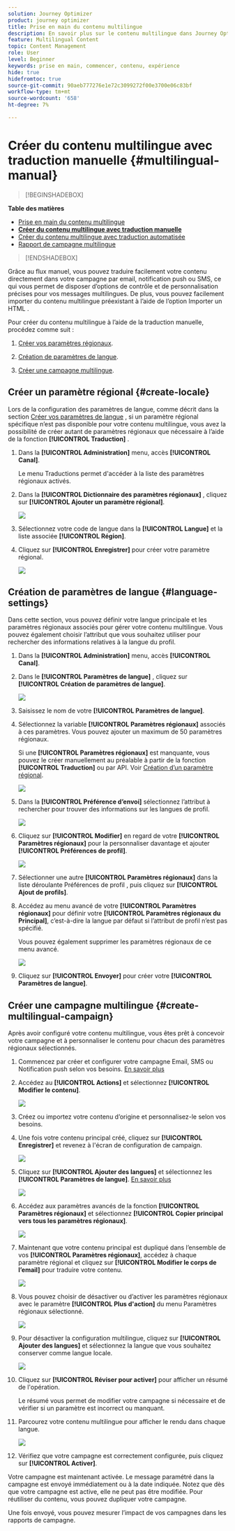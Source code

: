 ```yaml
---
solution: Journey Optimizer
product: journey optimizer
title: Prise en main du contenu multilingue
description: En savoir plus sur le contenu multilingue dans Journey Optimizer
feature: Multilingual Content
topic: Content Management
role: User
level: Beginner
keywords: prise en main, commencer, contenu, expérience
hide: true
hidefromtoc: true
source-git-commit: 90aeb777276e1e72c3099272f00e3700e06c83bf
workflow-type: tm+mt
source-wordcount: '658'
ht-degree: 7%

---
```


# Créer du contenu multilingue avec traduction manuelle {#multilingual-manual}

>[!BEGINSHADEBOX]

**Table des matières**

* [Prise en main du contenu multilingue](multilingual-gs.md)
* **[Créer du contenu multilingue avec traduction manuelle](multilingual-manual.md)**
* [Créer du contenu multilingue avec traduction automatisée](multilingual-automated.md)
* [Rapport de campagne multilingue](multilingual-report.md)

>[!ENDSHADEBOX]

Grâce au flux manuel, vous pouvez traduire facilement votre contenu directement dans votre campagne par email, notification push ou SMS, ce qui vous permet de disposer d’options de contrôle et de personnalisation précises pour vos messages multilingues. De plus, vous pouvez facilement importer du contenu multilingue préexistant à l’aide de l’option Importer un HTML .

Pour créer du contenu multilingue à l’aide de la traduction manuelle, procédez comme suit :

1. [Créer vos paramètres régionaux](#create-locale).

1. [Création de paramètres de langue](#create-language-settings).

1. [Créer une campagne multilingue](#create-a-multilingual-campaign).

## Créer un paramètre régional {#create-locale}

Lors de la configuration des paramètres de langue, comme décrit dans la section [Créer vos paramètres de langue](#language-settings) , si un paramètre régional spécifique n’est pas disponible pour votre contenu multilingue, vous avez la possibilité de créer autant de paramètres régionaux que nécessaire à l’aide de la fonction **[!UICONTROL Traduction]** .

1. Dans la **[!UICONTROL Administration]** menu, accès **[!UICONTROL Canal]**.

   Le menu Traductions permet d&#39;accéder à la liste des paramètres régionaux activés.

1. Dans la **[!UICONTROL Dictionnaire des paramètres régionaux]** , cliquez sur **[!UICONTROL Ajouter un paramètre régional]**.

   ![](assets/locale_1.png)

1. Sélectionnez votre code de langue dans la **[!UICONTROL Langue]** et la liste associée **[!UICONTROL Région]**.

1. Cliquez sur **[!UICONTROL Enregistrer]** pour créer votre paramètre régional.

   ![](assets/locale_2.png)

## Création de paramètres de langue {#language-settings}

Dans cette section, vous pouvez définir votre langue principale et les paramètres régionaux associés pour gérer votre contenu multilingue. Vous pouvez également choisir l’attribut que vous souhaitez utiliser pour rechercher des informations relatives à la langue du profil.

1. Dans la **[!UICONTROL Administration]** menu, accès **[!UICONTROL Canal]**.

1. Dans le **[!UICONTROL Paramètres de langue]** , cliquez sur **[!UICONTROL Création de paramètres de langue]**.

   ![](assets/multilingual-settings-1.png)

1. Saisissez le nom de votre **[!UICONTROL Paramètres de langue]**.

1. Sélectionnez la variable **[!UICONTROL Paramètres régionaux]** associés à ces paramètres. Vous pouvez ajouter un maximum de 50 paramètres régionaux.

   Si une **[!UICONTROL Paramètres régionaux]** est manquante, vous pouvez le créer manuellement au préalable à partir de la fonction **[!UICONTROL Traduction]** ou par API. Voir [Création d’un paramètre régional](#create-locale).

   ![](assets/multilingual-settings-2.png)

1. Dans la **[!UICONTROL Préférence d’envoi]** sélectionnez l’attribut à rechercher pour trouver des informations sur les langues de profil.

   ![](assets/multilingual-settings-3.png)

1. Cliquez sur **[!UICONTROL Modifier]** en regard de votre **[!UICONTROL Paramètres régionaux]** pour la personnaliser davantage et ajouter **[!UICONTROL Préférences de profil]**.

   ![](assets/multilingual-settings-4.png)

1. Sélectionner une autre **[!UICONTROL Paramètres régionaux]** dans la liste déroulante Préférences de profil , puis cliquez sur **[!UICONTROL Ajout de profils]**.

1. Accédez au menu avancé de votre **[!UICONTROL Paramètres régionaux]** pour définir votre **[!UICONTROL Paramètres régionaux du Principal]**, c’est-à-dire la langue par défaut si l’attribut de profil n’est pas spécifié.

   Vous pouvez également supprimer les paramètres régionaux de ce menu avancé.

   ![](assets/multilingual-settings-5.png)

1. Cliquez sur **[!UICONTROL Envoyer]** pour créer votre **[!UICONTROL Paramètres de langue]**.

<!--
1. Access the **[!UICONTROL Channel surfaces]** menu and create a new channel surface or select an existing one.

1. In the **[!UICONTROL Header parameters]** section, select the **[!UICONTROL Enable multilingual]** option.

1. Select your **[!UICONTROL Locales dictionary]** and add as many as needed.
-->

## Créer une campagne multilingue {#create-multilingual-campaign}

Après avoir configuré votre contenu multilingue, vous êtes prêt à concevoir votre campagne et à personnaliser le contenu pour chacun des paramètres régionaux sélectionnés.

1. Commencez par créer et configurer votre campagne Email, SMS ou Notification push selon vos besoins. [En savoir plus](../campaigns/create-campaign.md)

1. Accédez au **[!UICONTROL Actions]** et sélectionnez **[!UICONTROL Modifier le contenu]**.

   ![](assets/multilingual-campaign-1.png)

1. Créez ou importez votre contenu d’origine et personnalisez-le selon vos besoins.

1. Une fois votre contenu principal créé, cliquez sur **[!UICONTROL Enregistrer]** et revenez à l&#39;écran de configuration de campaign.

   ![](assets/multilingual-campaign-2.png)

1. Cliquez sur **[!UICONTROL Ajouter des langues]** et sélectionnez les **[!UICONTROL Paramètres de langue]**. [En savoir plus](#create-language-settings)

   ![](assets/multilingual-campaign-3.png)

1. Accédez aux paramètres avancés de la fonction **[!UICONTROL Paramètres régionaux]** et sélectionnez **[!UICONTROL Copier principal vers tous les paramètres régionaux]**.

   ![](assets/multilingual-campaign-4.png)

1. Maintenant que votre contenu principal est dupliqué dans l’ensemble de vos  **[!UICONTROL Paramètres régionaux]**, accédez à chaque paramètre régional et cliquez sur **[!UICONTROL Modifier le corps de l’email]** pour traduire votre contenu.

   ![](assets/multilingual-campaign-5.png)

1. Vous pouvez choisir de désactiver ou d’activer les paramètres régionaux avec le paramètre **[!UICONTROL Plus d&#39;action]** du menu Paramètres régionaux sélectionné.

   ![](assets/multilingual-campaign-6.png)

1. Pour désactiver la configuration multilingue, cliquez sur **[!UICONTROL Ajouter des langues]** et sélectionnez la langue que vous souhaitez conserver comme langue locale.

   ![](assets/multilingual-campaign-7.png)

1. Cliquez sur **[!UICONTROL Réviser pour activer]** pour afficher un résumé de l&#39;opération.

   Le résumé vous permet de modifier votre campagne si nécessaire et de vérifier si un paramètre est incorrect ou manquant.

1. Parcourez votre contenu multilingue pour afficher le rendu dans chaque langue.

   ![](assets/multilingual-campaign-8.png)

1. Vérifiez que votre campagne est correctement configurée, puis cliquez sur **[!UICONTROL Activer]**.

Votre campagne est maintenant activée. Le message paramétré dans la campagne est envoyé immédiatement ou à la date indiquée. Notez que dès que votre campagne est active, elle ne peut pas être modifiée. Pour réutiliser du contenu, vous pouvez dupliquer votre campagne.

Une fois envoyé, vous pouvez mesurer l’impact de vos campagnes dans les rapports de campagne.

<!--
# Create a multilingual journey {#create-multilingual-journey}

1. Create your journey with a Delivery and personalize your content as needed.
1. From your delivery action, click Edit content.
1. Click Add languages.

-->
